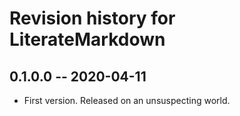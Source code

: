 # Revision history for LiterateMarkdown

## 0.1.0.0 -- 2020-04-11

* First version. Released on an unsuspecting world.
